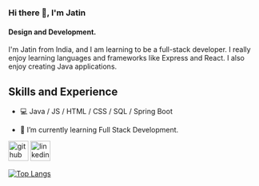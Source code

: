 ### Hi there 👋, I'm Jatin
#### Design and Development.
I'm Jatin from India, and I am learning to be a full-stack developer. I really enjoy learning languages and frameworks like Express and React. I also enjoy creating Java applications.

## Skills and Experience
* 💻 Java / JS / HTML / CSS / SQL / Spring Boot

- 🌱 I’m currently learning Full Stack Development. 


[<img src='https://cdn.jsdelivr.net/npm/simple-icons@3.0.1/icons/github.svg' alt='github' height='40'>](https://github.com/j619s)  [<img src='https://cdn.jsdelivr.net/npm/simple-icons@3.0.1/icons/linkedin.svg' alt='linkedin' height='40'>](https://www.linkedin.com/in/https://www.linkedin.com/in/jatin-a04b72aa/)  

[![Top Langs](https://github-readme-stats.vercel.app/api/top-langs/?username=j619s)](https://github.com/anuraghazra/github-readme-stats)
